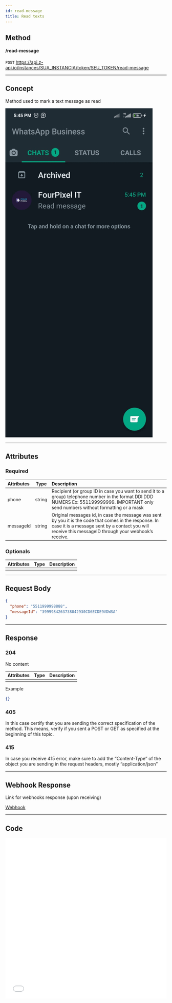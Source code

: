 ```yaml
---
id: read-message
title: Read texts 
---
```


## Method 

#### /read-message

`POST` https://api.z-api.io/instances/SUA_INSTANCIA/token/SEU_TOKEN/read-message

---

## Concept 

Method used to mark a text message as read 

![image](../../../../../video/Readtexts.gif)

---

## Attributes

### Required 

| Attributes | Type | Description  |
| :-- | :-: | :-- |
| phone | string | Recipient (or group ID in case you want to send it to a group) telephone number in the format DDI DDD NUMERS Ex: 551199999999. IMPORTANT  only send numbers without formatting or a mask  |
| messageId | string | Original messages id, in case the message was sent by you it is the code that comes in the response. In case it is a message sent by a contact you will receive this messageID through your webhook’s receive. |

### Optionals 

| Attributes | Type | Description |
| :-------- | :--: | :-------- |
|           |      |           |

---

## Request Body

```json
{
  "phone": "5511999998888",
  "messageId": "3999984263738042930CD6ECDE9VDWSA"
}
```

---

## Response

### 204

No content

| Attributes | Type | Description |
| :-------- | :--- | :-------- |
|           |      |           |

Example 

```json
{}
```

### 405

In this case certify that you are sending the correct specification of the method. This means, verify if you sent a POST or GET as specified at the beginning of this topic.
### 415

In case you receive 415 error, make sure to add the “Content-Type” of the object you are sending in the request headers, mostly “application/json”

---

## Webhook Response

Link for webhooks response (upon receiving)

[Webhook](../webhooks/on-message-received#response)

---

## Code

<iframe src="//api.apiembed.com/?source=https://raw.githubusercontent.com/Z-API/z-api-docs/main/json-examples/read-message.json&targets=all" frameborder="0" scrolling="no" width="100%" height="500px" seamless></iframe>
